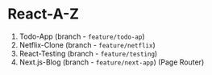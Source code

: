 # React-A-Z

1. Todo-App (branch - `feature/todo-ap`)
2. Netflix-Clone (branch - `feature/netflix`)
3. React-Testing (branch - `feature/testing`)
4. Next.js-Blog (branch - `feature/next-app`) (Page Router)
